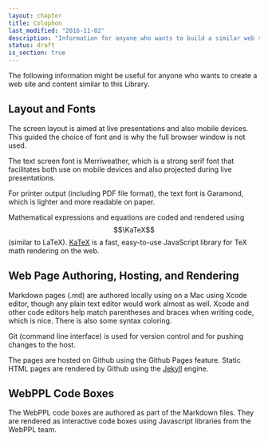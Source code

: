```yaml
---
layout: chapter
title: Colophon
last_modified: "2016-11-02"
description: "Information for anyone who wants to build a similar web site: layouts, fonts, authoring tools, javascript, etc."
status: draft
is_section: true
---
```


The following information might be useful for anyone who wants to create a web site and content similar to this Library.

## Layout and Fonts

The screen layout is aimed at live presentations and also mobile devices.  This guided the choice of font and is why the full browser window is not used.

The text screen font is Merriweather, which is a strong serif font that facilitates both use on mobile devices and also projected during live presentations.  

For printer output (including PDF file format), the text font is Garamond, which is lighter and more readable on paper.

Mathematical expressions and equations are coded and rendered using $$\KaTeX$$ (similar to LaTeX). [KaTeX](https://github.com/Khan/KaTeX) is a fast, easy-to-use JavaScript library for TeX math rendering on the web.

## Web Page Authoring, Hosting, and Rendering

Markdown pages (.md) are authored locally using on a Mac using Xcode editor, though any plain text editor would work almost as well.  Xcode and other code editors help match parentheses and braces when writing code, which is nice.  There is also some syntax coloring.

Git (command line interface) is used for version control and for pushing changes to the host.

The pages are hosted on Github using the Github Pages feature.  Static HTML pages are rendered by Github using the [Jekyll](https://jekyllrb.com) engine. 

## WebPPL Code Boxes

The WebPPL code boxes are authored as part of the Markdown files.  They are rendered as interactive code boxes using Javascript libraries from the WebPPL team.


 


